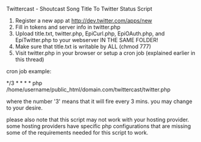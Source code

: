 Twittercast - Shoutcast Song Title To Twitter Status Script


1. Register a new app at http://dev.twitter.com/apps/new
2. Fill in tokens and server info in twitter.php
3. Upload title.txt, twitter.php, EpiCurl.php, EpiOAuth.php, and EpiTwitter.php to your webserver IN THE SAME FOLDER!
4. Make sure that title.txt is writable by ALL (chmod 777)
5. Visit twitter.php in your browser or setup a cron job (explained earlier in this thread)

cron job example:

*/3 * * * * php /home/username/public_html/domain.com/twittercast/twitter.php

where the number '3' means that it will fire every 3 mins. you may change to your desire.

please also note that this script may not work with your hosting provider.
some hosting providers have specific php configurations that are missing some of the requirements needed for this script to work.
